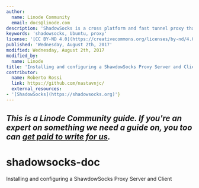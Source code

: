 ```yaml
---
author:
  name: Linode Community
  email: docs@linode.com
description: 'ShadowSocks is a cross platform and fast tunnel proxy that helps you bypass firewalls available for Windows, Mac, Linux, Android and iPhone. Its a secure socks5 proxy, designed to protect your Internet traffic. It encrypts the traffic between you and the servers, so the Internet Service Providers can not spy on you, once the ISP do not know what you are looking for, they will not stop the traffic, so you can bypass the restrictions by the ISP and can easily penetrate corporate firewalls and access censored sites. Let’s say if you find yourself in a situation where OpenVPN traffic is blocked or throttled, ShadowSocks is a good alternative to a VPN that can be installed in OpenWRT routers to tunnel the entire network traffic. That software tunnels encrypts your Internet browsing. If you want to use an Instant Messenger or a uTorrent, you will have to configure those programs settings to use the applicable Socks 5 proxy and port. The main difference compare to VPN is Shadowsocks is not global, which means not all your traffic will go through the servers. VPN is global, once you connect to VPN servers, all your traffic will go through the servers and the main benefits of Shadowsocks is you can choose which traffic will go through the server and which will not. '
keywords: 'shadowsocks, Ubuntu, proxy'
license: '[CC BY-ND 4.0](https://creativecommons.org/licenses/by-nd/4.0)'
published: 'Wednesday, August 2th, 2017'
modified: Wednesday, August 2th, 2017
modified_by:
  name: Linode
title: 'Installing and configuring a ShawdowSocks Proxy Server and Client on Ubuntu 16.04.2 LTS (Xenial Xerus)'
contributor:
  name: Roberto Rossi
  link: https://github.com/nastavnjc/
  external_resources:
- '[ShadowSocks](https://shadowsocks.org)'}
---
```


*This is a Linode Community guide. If you're an expert on something we need a guide on, you too can [get paid to write for us](/docs/contribute).*
----
# shadowsocks-doc
Installing and configuring a ShawdowSocks Proxy Server and Client

